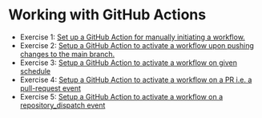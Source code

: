 # Working with GitHub Actions

* Exercise 1: [Set up a GitHub Action for manually initiating a workflow.](practice-exercise-1.md)
* Exercise 2: [Setup a GitHub Action to activate a workflow upon pushing changes to the main branch.](practice-exercise-2.md)
* Exercise 3: [Setup a GitHub Action to activate a workflow on given schedule](practice-exercise-3.md)
* Exercise 4: [Setup a GitHub Action to activate a workflow on a PR i.e. a pull-request event](practice-exercise-4.md)
* Exercise 5: [Setup a GitHub Action to activate a workflow on a repository_dispatch event](practice-exercise-5.md)






